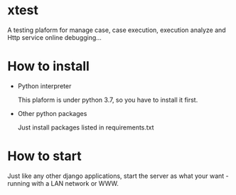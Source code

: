 # xtest
  A testing plaform for manage case, case execution, execution analyze and Http service online debugging...
# How to install
- Python interpreter

  This plaform is under python 3.7, so you have to install it first.
- Other python packages

  Just install packages listed in requirements.txt
# How to start
Just like any other django applications, start the server as what your want - running with a LAN network or WWW.

